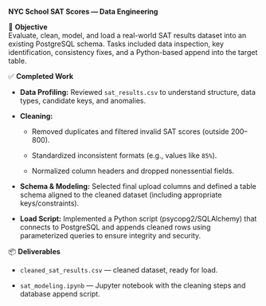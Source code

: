 **NYC School SAT Scores — Data Engineering**

🎯 **Objective**  
Evaluate, clean, model, and load a real-world SAT results dataset into an existing PostgreSQL schema. Tasks included data inspection, key identification, consistency fixes, and a Python-based append into the target table.

✅ **Completed Work**

-   **Data Profiling:** Reviewed `sat_results.csv` to understand structure, data types, candidate keys, and anomalies.
    
-   **Cleaning:**
    
    -   Removed duplicates and filtered invalid SAT scores (outside 200–800).
        
    -   Standardized inconsistent formats (e.g., values like `85%`).
        
    -   Normalized column headers and dropped nonessential fields.
        
-   **Schema & Modeling:** Selected final upload columns and defined a table schema aligned to the cleaned dataset (including appropriate keys/constraints).
    
-   **Load Script:** Implemented a Python script (psycopg2/SQLAlchemy) that connects to PostgreSQL and appends cleaned rows using parameterized queries to ensure integrity and security.
    

📦 **Deliverables**

-   `cleaned_sat_results.csv` — cleaned dataset, ready for load.
    
-   `sat_modeling.ipynb` — Jupyter notebook with the cleaning steps and database append script.
